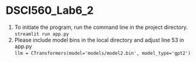 # DSCI560_Lab6_2
1. To initiate the program, run the command line in the project directory.
   <br/>```streamlit run app.py```
2. Please include model bins in the local directory and adjust line 53 in app.py
   <br/>```llm = CTransformers(model='models/model2.bin', model_type='gpt2')```
